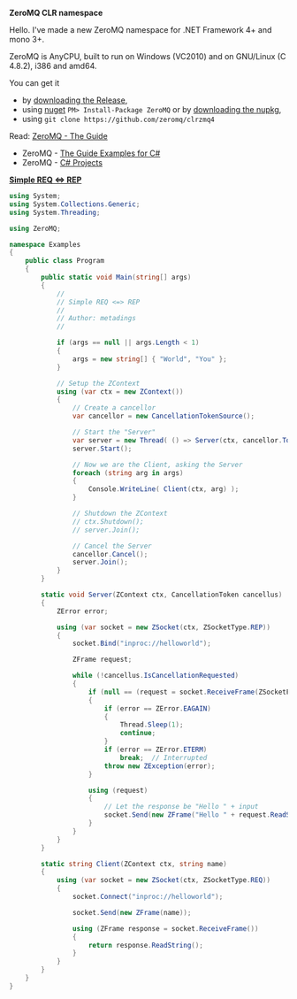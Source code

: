 ﻿
**ZeroMQ CLR namespace**

Hello. I've made a new ZeroMQ namespace for .NET Framework 4+ and mono 3+.

ZeroMQ is AnyCPU, built to run on Windows (VC2010) and on GNU/Linux (C 4.8.2), i386 and amd64.

You can get it
- by [downloading the Release](https://github.com/zeromq/clrzmq4/releases/tag/master00),
- using [nuget](https://www.nuget.org/packages/ZeroMQ/) `PM> Install-Package ZeroMQ` or by [downloading the nupkg](https://packages.nuget.org/api/v1/package/ZeroMQ/),
- using `git clone https://github.com/zeromq/clrzmq4`

Read: [ZeroMQ - The Guide](http://zguide.zeromq.org/page:all)
- ZeroMQ - [The Guide Examples for C#](http://github.com/metadings/zguide/tree/master/examples/C%23)
- ZeroMQ - [C# Projects](http://github.com/metadings/clrzmq-test)

**[Simple REQ <=> REP](https://github.com/metadings/zguide/blob/master/examples/C%23/Beispiel.cs)**

```csharp
using System;
using System.Collections.Generic;
using System.Threading;

using ZeroMQ;

namespace Examples
{
	public class Program
	{
		public static void Main(string[] args)
		{
			//
			// Simple REQ <=> REP
			//
			// Author: metadings
			//

			if (args == null || args.Length < 1)
			{
				args = new string[] { "World", "You" };
			}

			// Setup the ZContext
			using (var ctx = new ZContext())
			{
				// Create a cancellor
				var cancellor = new CancellationTokenSource();

				// Start the "Server"
				var server = new Thread( () => Server(ctx, cancellor.Token) );
				server.Start();

				// Now we are the Client, asking the Server
				foreach (string arg in args)
				{
					Console.WriteLine( Client(ctx, arg) );
				}

				// Shutdown the ZContext
				// ctx.Shutdown();
				// server.Join();

				// Cancel the Server
				cancellor.Cancel();
				server.Join();
			}
		}

		static void Server(ZContext ctx, CancellationToken cancellus)
		{
			ZError error;

			using (var socket = new ZSocket(ctx, ZSocketType.REP))
			{
				socket.Bind("inproc://helloworld");

				ZFrame request;

				while (!cancellus.IsCancellationRequested)
				{
					if (null == (request = socket.ReceiveFrame(ZSocketFlags.DontWait, out error)))
					{
						if (error == ZError.EAGAIN)
						{
							Thread.Sleep(1);
							continue;
						}
						if (error == ZError.ETERM)
							break;  // Interrupted
						throw new ZException(error);
					}

					using (request)
					{
						// Let the response be "Hello " + input
						socket.Send(new ZFrame("Hello " + request.ReadString()));
					}
				}
			}
		}

		static string Client(ZContext ctx, string name)
		{
			using (var socket = new ZSocket(ctx, ZSocketType.REQ))
			{
				socket.Connect("inproc://helloworld");

				socket.Send(new ZFrame(name));

				using (ZFrame response = socket.ReceiveFrame())
				{
					return response.ReadString();
				}
			}
		}
	}
}
```

